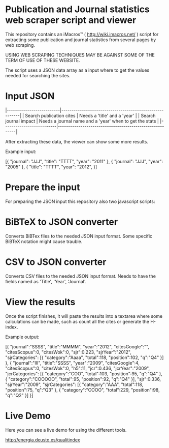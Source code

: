 Publication and Journal statistics web scraper script and viewer
================================================================

This repository contains an iMacros™ ( http://wiki.imacros.net/ ) script for extracting 
some publication and journal statistics from several pages by web scraping.

USING WEB SCRAPING TECHNIQUES MAY BE AGAINST SOME OF THE TERM OF USE OF THESE WEBSITE.

The script uses a JSON data array as a input where to get the values needed for searching the sites.


Input JSON
==========

|--------------------------|---------------------------------------------------------|
| Search publication cites | Needs a 'title' and a 'year'                            |
|   Search journal impact  | Needs a journal name and a 'year' when to get the stats |
|--------------------------|---------------------------------------------------------|

After extracting these data, the viewer can show some more results.

Example input:

[{
  "journal": "JJJ", 
  "title": "TTTT", 
  "year": "2011"
}, 
{
  "journal": "JJJ", 
  "year": "2005"
}, 
{
  "title": "TTTT", 
  "year": "2012",
}]


Prepare the input
=================
For preparing the JSON input this repository also two javascript scripts:


BiBTeX to JSON converter
========================
Converts BiBTex files to the needed JSON input format. Some specific BiBTeX notation might cause trauble.


CSV to JSON converter
========================
Converts CSV files to the needed JSON input format. Needs to have the fields named as 'Title', 'Year', 'Journal'.


View the results
========================
Once the script finishes, it will paste the results into a textarea where some calculations can be made, such as
count all the cites or generate the H-index.


Example output:

[{
  "journal":"SSSS",
  "title":"MMMM",
  "year":"2012",
  "citesGoogle":"",
  "citesScopus":0,
  "citesWok":0,
  "sjr":0.223,
  "sjrYear":"2012",
  "sjrCategories":
    [{
    "category":"Aaaa",
    "total":118,
    "position":102,
    "q":"Q4"
    }]
},
{
  "journal":"III",
  "title":"SSSS",
  "year":"2009",
  "citesGoogle":4,
  "citesScopus":0,
  "citesWok":0,
  "h5":11,
  "jcr":0.436,
  "jcrYear":"2009",
  "jcrCategories":
    [{
    "category":"COO",
    "total":103,
    "position":95,
    "q":"Q4"
    },
    {
    "category":"COOOOO",
    "total":95,
    "position":92,
    "q":"Q4"
    }],
  "sjr":0.336,
  "sjrYear":"2009",
  "sjrCategories":
    [{
    "category":"AAA",
    "total":118,
    "position":75,
    "q":"Q3"
    },
    {
    "category":"COOO",
    "total":229,
    "position":98,
    "q":"Q2"
    }]
}]


Live Demo
========================
Here you can see a live demo for using the different tools.

http://energia.deusto.es/qualitindex
